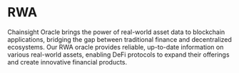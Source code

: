 # RWA

Chainsight Oracle brings the power of real-world asset data to blockchain applications, bridging the gap between traditional finance and decentralized ecosystems. Our RWA oracle provides reliable, up-to-date information on various real-world assets, enabling DeFi protocols to expand their offerings and create innovative financial products.

